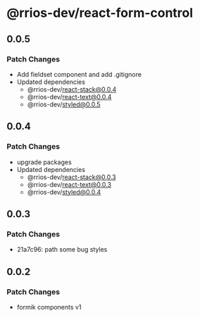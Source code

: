 # @rrios-dev/react-form-control

## 0.0.5

### Patch Changes

- Add fieldset component and add .gitignore
- Updated dependencies
  - @rrios-dev/react-stack@0.0.4
  - @rrios-dev/react-text@0.0.4
  - @rrios-dev/styled@0.0.5

## 0.0.4

### Patch Changes

- upgrade packages
- Updated dependencies
  - @rrios-dev/react-stack@0.0.3
  - @rrios-dev/react-text@0.0.3
  - @rrios-dev/styled@0.0.4

## 0.0.3

### Patch Changes

- 21a7c96: path some bug styles

## 0.0.2

### Patch Changes

- formik components v1
